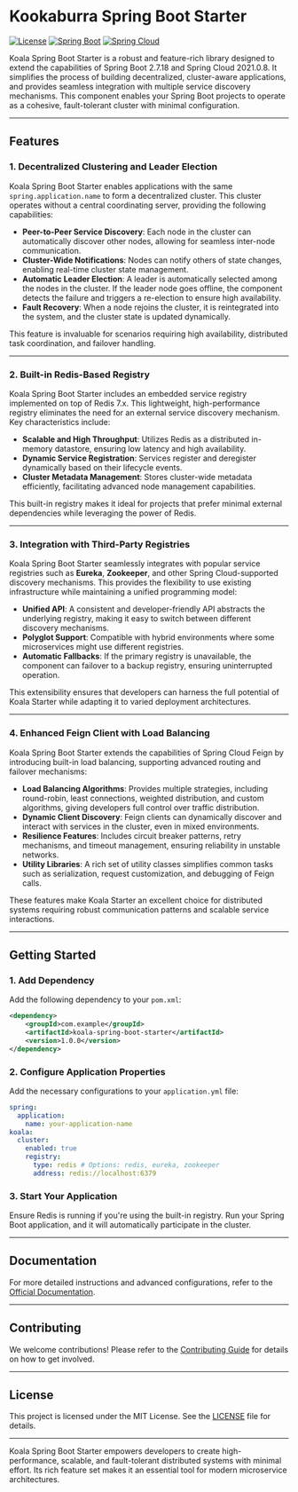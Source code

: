 
# Kookaburra Spring Boot Starter

[![License](https://img.shields.io/badge/license-MIT-blue.svg)](LICENSE)
[![Spring Boot](https://img.shields.io/badge/Spring%20Boot-2.7.18-brightgreen.svg)](https://spring.io/projects/spring-boot)
[![Spring Cloud](https://img.shields.io/badge/Spring%20Cloud-2021.0.8-brightgreen.svg)](https://spring.io/projects/spring-cloud)

Koala Spring Boot Starter is a robust and feature-rich library designed to extend the capabilities of Spring Boot 2.7.18 and Spring Cloud 2021.0.8. It simplifies the process of building decentralized, cluster-aware applications, and provides seamless integration with multiple service discovery mechanisms. This component enables your Spring Boot projects to operate as a cohesive, fault-tolerant cluster with minimal configuration.

---

## Features

### 1. Decentralized Clustering and Leader Election

Koala Spring Boot Starter enables applications with the same `spring.application.name` to form a decentralized cluster. This cluster operates without a central coordinating server, providing the following capabilities:
- **Peer-to-Peer Service Discovery**: Each node in the cluster can automatically discover other nodes, allowing for seamless inter-node communication.
- **Cluster-Wide Notifications**: Nodes can notify others of state changes, enabling real-time cluster state management.
- **Automatic Leader Election**: A leader is automatically selected among the nodes in the cluster. If the leader node goes offline, the component detects the failure and triggers a re-election to ensure high availability.
- **Fault Recovery**: When a node rejoins the cluster, it is reintegrated into the system, and the cluster state is updated dynamically.

This feature is invaluable for scenarios requiring high availability, distributed task coordination, and failover handling.

---

### 2. Built-in Redis-Based Registry

Koala Spring Boot Starter includes an embedded service registry implemented on top of Redis 7.x. This lightweight, high-performance registry eliminates the need for an external service discovery mechanism. Key characteristics include:
- **Scalable and High Throughput**: Utilizes Redis as a distributed in-memory datastore, ensuring low latency and high availability.
- **Dynamic Service Registration**: Services register and deregister dynamically based on their lifecycle events.
- **Cluster Metadata Management**: Stores cluster-wide metadata efficiently, facilitating advanced node management capabilities.

This built-in registry makes it ideal for projects that prefer minimal external dependencies while leveraging the power of Redis.

---

### 3. Integration with Third-Party Registries

Koala Spring Boot Starter seamlessly integrates with popular service registries such as **Eureka**, **Zookeeper**, and other Spring Cloud-supported discovery mechanisms. This provides the flexibility to use existing infrastructure while maintaining a unified programming model:
- **Unified API**: A consistent and developer-friendly API abstracts the underlying registry, making it easy to switch between different discovery mechanisms.
- **Polyglot Support**: Compatible with hybrid environments where some microservices might use different registries.
- **Automatic Fallbacks**: If the primary registry is unavailable, the component can failover to a backup registry, ensuring uninterrupted operation.

This extensibility ensures that developers can harness the full potential of Koala Starter while adapting it to varied deployment architectures.

---

### 4. Enhanced Feign Client with Load Balancing

Koala Spring Boot Starter extends the capabilities of Spring Cloud Feign by introducing built-in load balancing, supporting advanced routing and failover mechanisms:
- **Load Balancing Algorithms**: Provides multiple strategies, including round-robin, least connections, weighted distribution, and custom algorithms, giving developers full control over traffic distribution.
- **Dynamic Client Discovery**: Feign clients can dynamically discover and interact with services in the cluster, even in mixed environments.
- **Resilience Features**: Includes circuit breaker patterns, retry mechanisms, and timeout management, ensuring reliability in unstable networks.
- **Utility Libraries**: A rich set of utility classes simplifies common tasks such as serialization, request customization, and debugging of Feign calls.

These features make Koala Starter an excellent choice for distributed systems requiring robust communication patterns and scalable service interactions.

---

## Getting Started

### 1. Add Dependency

Add the following dependency to your `pom.xml`:
```xml
<dependency>
    <groupId>com.example</groupId>
    <artifactId>koala-spring-boot-starter</artifactId>
    <version>1.0.0</version>
</dependency>
```

### 2. Configure Application Properties

Add the necessary configurations to your `application.yml` file:
```yaml
spring:
  application:
    name: your-application-name
koala:
  cluster:
    enabled: true
    registry:
      type: redis # Options: redis, eureka, zookeeper
      address: redis://localhost:6379
```

### 3. Start Your Application

Ensure Redis is running if you're using the built-in registry. Run your Spring Boot application, and it will automatically participate in the cluster.

---

## Documentation

For more detailed instructions and advanced configurations, refer to the [Official Documentation](https://github.com/paganini2008/koala-spring-boot-starter/wiki).

---

## Contributing

We welcome contributions! Please refer to the [Contributing Guide](CONTRIBUTING.md) for details on how to get involved.

---

## License

This project is licensed under the MIT License. See the [LICENSE](LICENSE) file for details.

---

Koala Spring Boot Starter empowers developers to create high-performance, scalable, and fault-tolerant distributed systems with minimal effort. Its rich feature set makes it an essential tool for modern microservice architectures.
